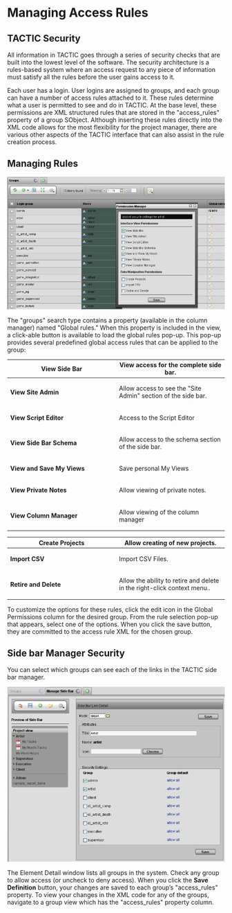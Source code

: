 # Managing Access Rules

## TACTIC Security

All information in TACTIC goes through a series of security checks that
are built into the lowest level of the software. The security
architecture is a rules-based system where an access request to any
piece of information must satisfy all the rules before the user gains
access to it.

Each user has a login. User logins are assigned to groups, and each
group can have a number of access rules attached to it. These rules
determine what a user is permitted to see and do in TACTIC. At the base
level, these permissions are XML structured rules that are stored in the
"access\_rules" property of a group SObject. Although inserting these
rules directly into the XML code allows for the most flexibility for the
project manager, there are various other aspects of the TACTIC interface
that can also assist in the rule creation process.

## Managing Rules

![image](media/global-rules-popup.png)

The "groups" search type contains a property (available in the column
manager) named "Global rules." When this property is included in the
view, a click-able button is available to load the global rules pop-up.
This pop-up provides several predefined global access rules that can be
applied to the group:

<table>
<colgroup>
<col width="50%" />
<col width="50%" />
</colgroup>
<thead>
<tr class="header">
<th><strong>View Side Bar</strong></th>
<th>View access for the complete side bar.</th>
</tr>
</thead>
<tbody>
<tr class="odd">
<td><p><strong>View Site Admin</strong></p></td>
<td><p>Allow access to see the &quot;Site Admin&quot; section of the side bar.</p></td>
</tr>
<tr class="even">
<td><p><strong>View Script Editor</strong></p></td>
<td><p>Access to the Script Editor</p></td>
</tr>
<tr class="odd">
<td><p><strong>View Side Bar Schema</strong></p></td>
<td><p>Allow access to the schema section of the side bar.</p></td>
</tr>
<tr class="even">
<td><p><strong>View and Save My Views</strong></p></td>
<td><p>Save personal My Views</p></td>
</tr>
<tr class="odd">
<td><p><strong>View Private Notes</strong></p></td>
<td><p>Allow viewing of private notes.</p></td>
</tr>
<tr class="even">
<td><p><strong>View Column Manager</strong></p></td>
<td><p>Allow viewing of the column manager</p></td>
</tr>
</tbody>
</table>

<table>
<colgroup>
<col width="50%" />
<col width="50%" />
</colgroup>
<thead>
<tr class="header">
<th><strong>Create Projects</strong></th>
<th>Allow creating of new projects.</th>
</tr>
</thead>
<tbody>
<tr class="odd">
<td><p><strong>Import CSV</strong></p></td>
<td><p>Import CSV Files.</p></td>
</tr>
<tr class="even">
<td><p><strong>Retire and Delete</strong></p></td>
<td><p>Allow the ability to retire and delete in the right-click context menu..</p></td>
</tr>
</tbody>
</table>

To customize the options for these rules, click the edit icon in the
Global Permissions column for the desired group. From the rule selection
pop-up that appears, select one of the options. When you click the save
button, they are committed to the access rule XML for the chosen group.

## Side bar Manager Security

You can select which groups can see each of the links in the TACTIC side
bar manager.

![image](media/side-bar-rules.png)

The Element Detail window lists all groups in the system. Check any
group to allow access (or uncheck to deny access). When you click the
**Save Definition** button, your changes are saved to each group’s
"access\_rules" property. To view your changes in the XML code for any of
the groups, navigate to a group view which has the "access\_rules"
property column.
